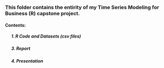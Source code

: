 ### This folder contains the entirity of my Time Series Modeling for Business (R) capstone project.

#### Contents:
##### &nbsp;&nbsp;&nbsp;&nbsp;&nbsp;&nbsp;1. R Code and Datasets (csv files)
##### &nbsp;&nbsp;&nbsp;&nbsp;&nbsp;&nbsp;3. Report
##### &nbsp;&nbsp;&nbsp;&nbsp;&nbsp;&nbsp;4. Presentation
